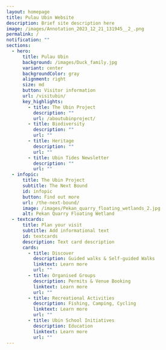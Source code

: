 ```yaml
---
layout: homepage
title: Pulau Ubin Website
description: Brief site description here
image: /images/Annotation_2023_12_21_131945__2_.png
permalink: /
notification: ""
sections:
  - hero:
      title: Pulau Ubin
      background: /images/Duck_family.jpg
      variant: center
      backgroundColor: gray
      alignment: right
      size: md
      button: Visitor information
      url: /visitubin/
      key_highlights:
        - title: The Ubin Project
          description: ""
          url: /aboutubinproject/
        - title: Biodiversity
          description: ""
          url: ""
        - title: Heritage
          description: ""
          url: ""
        - title: Ubin Tides Newsletter
          description: ""
          url: ""
  - infopic:
      title: The Ubin Project
      subtitle: The Next Bound
      id: infopic
      button: Find out more
      url: /the-next-bound/
      image: /images/Pekan_quarry_floating_wetlands_2.jpg
      alt: Pekan Quarry Floating Wetland
  - textcards:
      title: Plan your visit
      subtitle: Add informational text
      id: textcards
      description: Text card description
      cards:
        - title: Discover
          description: Guided walks & Self-guided Walks
          linktext: Learn more
          url: ""
        - title: Organised Groups
          description: Permits & Venue Booking
          linktext: Learn more
          url: ""
        - title: Recreational Activities
          description: Fishing, Camping, Cycling
          linktext: Learn more
          url: ""
        - title: Ubin School Initiatives
          description: Education
          linktext: Learn more
          url: ""
---
```

